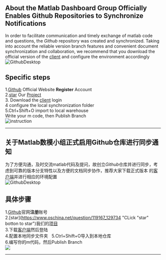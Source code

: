 ## About the Matlab Dashboard Group Officially Enables Github Repositories to Synchronize Notifications
In order to facilitate communication and timely exchange of matlab code and questions, the *Github* repository was created and synchronized. Taking into account the reliable version branch features and convenient document synchronization and collaboration, we recommend that you download the official version of the [client](Https://desktop.github.com/)  and configure the environment accordingly
![GithubDesktop](https://i.loli.net/2018/05/15/5afaf355d0877.png)

## Specific steps
1.[Github](https://github.com/) Official  Website **Register** Account  
2.[star](https://www.oschina.net/question/119167_129734 "CLick \"star\" botton to star") Our [Project](https://github.com/x1184/Mat)  
3. Download the [client](https://desktop.github.com/) login  
4 configure the local synchronization folder  
5.Ctrl+Shift+O import to local warehouse    
Write your m code, then Publish Branch  
![instruction](https://i.imgur.com/OvvtCcz.png)

---
## 关于Matlab数模小组正式启用Github仓库进行同步通知
为了方便沟通，及时交流matlab代码及提问，故创立*Github*仓库并进行同步，考虑到可靠的版本分支特性以及方便的文档同步协作，推荐大家下载正式版本
的[客户端](https://desktop.github.com/)并进行相应的环境配置  
![GithubDesktop](https://i.loli.net/2018/05/15/5afaf355d0877.png)

## 具体步骤
1.[Github](https://github.com/)官网**注册**账号   
2.[star](https://www.oschina.net/question/119167_129734 "CLick "star" botton to star")我们的[项目](https://github.com/x1184/Mat)  
3.下载[客户端](https://desktop.github.com/)然后登陆  
4.配置本地同步文件夹         
5.Ctrl+Shift+O导入到本地仓库    
6.编写你的m代码，然后Publish Branch    
![](https://i.imgur.com/c0X2wRQ.png)

---
